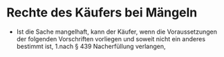 # Rechte des Käufers bei Mängeln

- Ist die Sache mangelhaft, kann der Käufer, wenn die Voraussetzungen der folgenden Vorschriften vorliegen und soweit nicht ein anderes bestimmt ist, 1.nach § 439 Nacherfüllung verlangen,

